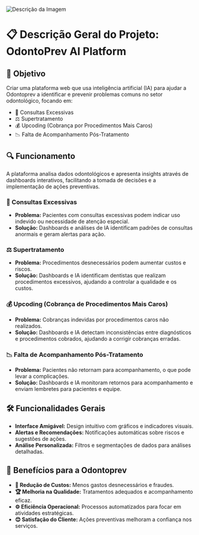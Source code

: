 ![Descrição da Imagem](https://github.com/user-attachments/assets/d84ebb09-da5e-44ca-8f47-2040577eb913)

# 📋 Descrição Geral do Projeto: OdontoPrev AI Platform

## 🎯 Objetivo

Criar uma plataforma web que usa inteligência artificial (IA) para ajudar a Odontoprev a identificar e prevenir problemas comuns no setor odontológico, focando em:

- 🦷 Consultas Excessivas
- ⚖️ Supertratamento
- 💰 Upcoding (Cobrança por Procedimentos Mais Caros)
- 📉 Falta de Acompanhamento Pós-Tratamento

## 🔍 Funcionamento

A plataforma analisa dados odontológicos e apresenta insights através de dashboards interativos, facilitando a tomada de decisões e a implementação de ações preventivas.

### 🦷 Consultas Excessivas

- **Problema:** Pacientes com consultas excessivas podem indicar uso indevido ou necessidade de atenção especial.
- **Solução:** Dashboards e análises de IA identificam padrões de consultas anormais e geram alertas para ação.

### ⚖️ Supertratamento

- **Problema:** Procedimentos desnecessários podem aumentar custos e riscos.
- **Solução:** Dashboards e IA identificam dentistas que realizam procedimentos excessivos, ajudando a controlar a qualidade e os custos.

### 💰 Upcoding (Cobrança de Procedimentos Mais Caros)

- **Problema:** Cobranças indevidas por procedimentos caros não realizados.
- **Solução:** Dashboards e IA detectam inconsistências entre diagnósticos e procedimentos cobrados, ajudando a corrigir cobranças erradas.

### 📉 Falta de Acompanhamento Pós-Tratamento

- **Problema:** Pacientes não retornam para acompanhamento, o que pode levar a complicações.
- **Solução:** Dashboards e IA monitoram retornos para acompanhamento e enviam lembretes para pacientes e equipe.

## 🛠️ Funcionalidades Gerais

- **Interface Amigável:** Design intuitivo com gráficos e indicadores visuais.
- **Alertas e Recomendações:** Notificações automáticas sobre riscos e sugestões de ações.
- **Análise Personalizada:** Filtros e segmentações de dados para análises detalhadas.

## 🎁 Benefícios para a Odontoprev

- **💸 Redução de Custos:** Menos gastos desnecessários e fraudes.
- **🏆 Melhoria na Qualidade:** Tratamentos adequados e acompanhamento eficaz.
- **⚙️ Eficiência Operacional:** Processos automatizados para focar em atividades estratégicas.
- **😊 Satisfação do Cliente:** Ações preventivas melhoram a confiança nos serviços.
